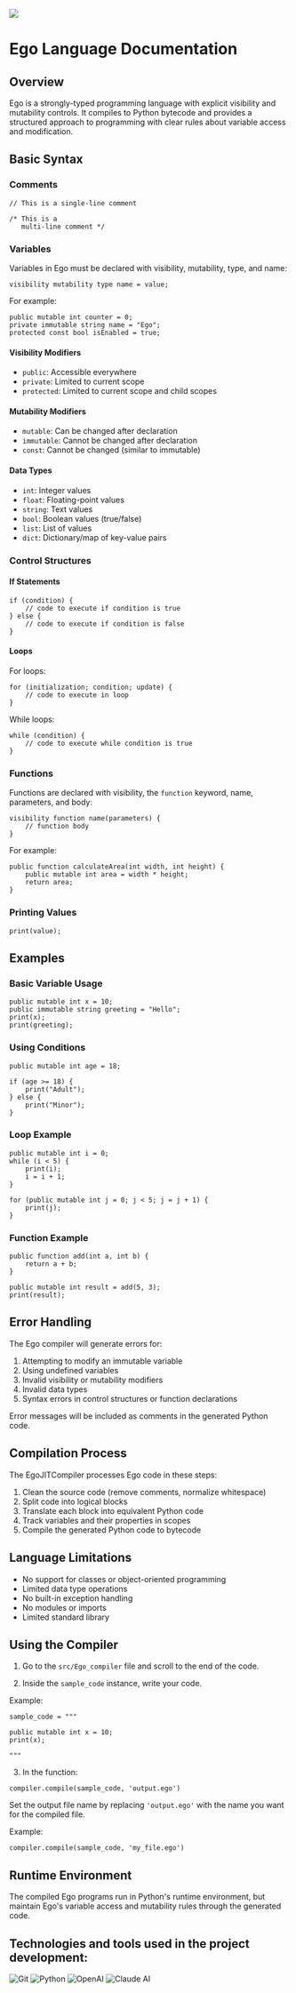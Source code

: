 ![](https://raw.githubusercontent.com/speedrunblaze/EgoLang/refs/heads/main/1742139452315.png)

# Ego Language Documentation

## Overview

Ego is a strongly-typed programming language with explicit visibility and mutability controls. It compiles to Python bytecode and provides a structured approach to programming with clear rules about variable access and modification.

## Basic Syntax

### Comments

```
// This is a single-line comment

/* This is a
   multi-line comment */
```

### Variables

Variables in Ego must be declared with visibility, mutability, type, and name:

```
visibility mutability type name = value;
```

For example:
```
public mutable int counter = 0;
private immutable string name = "Ego";
protected const bool isEnabled = true;
```

#### Visibility Modifiers
- `public`: Accessible everywhere
- `private`: Limited to current scope
- `protected`: Limited to current scope and child scopes

#### Mutability Modifiers
- `mutable`: Can be changed after declaration
- `immutable`: Cannot be changed after declaration
- `const`: Cannot be changed (similar to immutable)

#### Data Types
- `int`: Integer values
- `float`: Floating-point values
- `string`: Text values
- `bool`: Boolean values (true/false)
- `list`: List of values
- `dict`: Dictionary/map of key-value pairs

### Control Structures

#### If Statements

```
if (condition) {
    // code to execute if condition is true
} else {
    // code to execute if condition is false
}
```

#### Loops

For loops:
```
for (initialization; condition; update) {
    // code to execute in loop
}
```

While loops:
```
while (condition) {
    // code to execute while condition is true
}
```

### Functions

Functions are declared with visibility, the `function` keyword, name, parameters, and body:

```
visibility function name(parameters) {
    // function body
}
```

For example:
```
public function calculateArea(int width, int height) {
    public mutable int area = width * height;
    return area;
}
```

### Printing Values

```
print(value);
```

## Examples

### Basic Variable Usage

```
public mutable int x = 10;
public immutable string greeting = "Hello";
print(x);
print(greeting);
```

### Using Conditions

```
public mutable int age = 18;

if (age >= 18) {
    print("Adult");
} else {
    print("Minor");
}
```

### Loop Example

```
public mutable int i = 0;
while (i < 5) {
    print(i);
    i = i + 1;
}
```

```
for (public mutable int j = 0; j < 5; j = j + 1) {
    print(j);
}
```

### Function Example

```
public function add(int a, int b) {
    return a + b;
}

public mutable int result = add(5, 3);
print(result);
```

## Error Handling

The Ego compiler will generate errors for:

1. Attempting to modify an immutable variable
2. Using undefined variables
3. Invalid visibility or mutability modifiers
4. Invalid data types
5. Syntax errors in control structures or function declarations

Error messages will be included as comments in the generated Python code.

## Compilation Process

The EgoJITCompiler processes Ego code in these steps:

1. Clean the source code (remove comments, normalize whitespace)
2. Split code into logical blocks
3. Translate each block into equivalent Python code
4. Track variables and their properties in scopes
5. Compile the generated Python code to bytecode

## Language Limitations

- No support for classes or object-oriented programming
- Limited data type operations
- No built-in exception handling
- No modules or imports
- Limited standard library

## Using the Compiler

1. Go to the `src/Ego_compiler` file and scroll to the end of the code.


2. Inside the ``sample_code`` instance, write your code.

Example:
```
sample_code = """

public mutable int x = 10;
print(x);

"""
```

3. In the function:

```compiler.compile(sample_code, 'output.ego')```

Set the output file name by replacing ``'output.ego'`` with the name you want for the compiled file.

Example:
```
compiler.compile(sample_code, 'my_file.ego')
```

## Runtime Environment

The compiled Ego programs run in Python's runtime environment, but maintain Ego's variable access and mutability rules through the generated code.

## Technologies and tools used in the project development:

![Git](https://img.shields.io/badge/Git-F05032?style=flat-square&logo=git&logoColor=white) 
![Python](https://img.shields.io/badge/Python-14354C?style=flat-square&logo=python&logoColor=white) 
![OpenAI](https://img.shields.io/badge/OpenAI-412991?style=flat-square&logo=openai&logoColor=white) 
![Claude AI](https://img.shields.io/badge/Claude_AI-3E5E8A?style=flat-square&logo=anthropic&logoColor=white)
